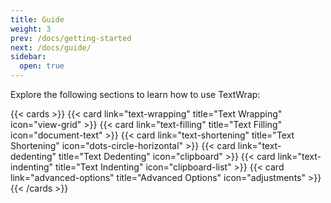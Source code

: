 ```yaml
---
title: Guide
weight: 3
prev: /docs/getting-started
next: /docs/guide/
sidebar:
  open: true
---
```


Explore the following sections to learn how to use TextWrap:

<!--more-->

{{< cards >}}
  {{< card link="text-wrapping" title="Text Wrapping" icon="view-grid" >}}
  {{< card link="text-filling" title="Text Filling" icon="document-text" >}}
  {{< card link="text-shortening" title="Text Shortening" icon="dots-circle-horizontal" >}}
  {{< card link="text-dedenting" title="Text Dedenting" icon="clipboard" >}}
  {{< card link="text-indenting" title="Text Indenting" icon="clipboard-list" >}}
  {{< card link="advanced-options" title="Advanced Options" icon="adjustments" >}}
{{< /cards >}}
